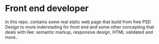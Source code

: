 # Front end developer
In this repo. contains some real static web page that build from free PSD Design to more inderstading for front end and some other concepting that deals with like: semantic markup, responsive design, HTML validated and more..  
